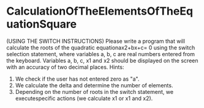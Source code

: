 # CalculationOfTheElementsOfTheEquationSquare
(USING THE SWITCH  INSTRUCTIONS)
Please write a program that will calculate the roots of the quadratic equationax2+bx+c= 0 using the switch selection statement, where variables a, b, c are real numbers entered from the keyboard.
Variables a, b, c, x1 and x2 should be displayed on the screen with an accuracy of two decimal places.
Hints:
1. We check if the user has not entered zero as "a".
2. We calculate the delta and determine the number of elements.
3. Depending on the number of roots in the switch statement, we executespecific actions (we calculate x1 or x1 and x2).
